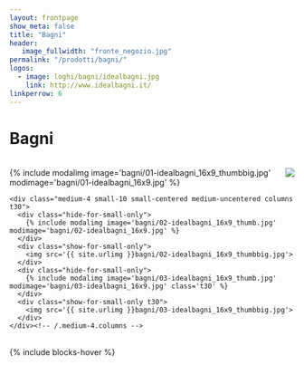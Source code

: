```yaml
---
layout: frontpage
show_meta: false
title: "Bagni"
header:
   image_fullwidth: "fronte_negozio.jpg"
permalink: "/prodotti/bagni/"
logos:
  - image: loghi/bagni/idealbagni.jpg
    link: http://www.idealbagni.it/
linkperrow: 6
---
```

# Bagni

<br>

<div class="row">
    <div class="medium-8 small-10 small-centered medium-uncentered columns t30">
      <div class="hide-for-small-only">
        {% include modalimg image='bagni/01-idealbagni_16x9_thumbbig.jpg' modimage='bagni/01-idealbagni_16x9.jpg' %}
      </div>
      <div class="show-for-small-only">
        <img src='{{ site.urlimg }}bagni/01-idealbagni_16x9_thumbbig.jpg'>
      </div>
    </div><!-- /.medium-8.columns -->

    <div class="medium-4 small-10 small-centered medium-uncentered columns t30">
      <div class="hide-for-small-only">
        {% include modalimg image='bagni/02-idealbagni_16x9_thumb.jpg' modimage='bagni/02-idealbagni_16x9.jpg' %}
      </div>
      <div class="show-for-small-only">
        <img src='{{ site.urlimg }}bagni/02-idealbagni_16x9_thumbbig.jpg'>
      </div>
      <div class="hide-for-small-only">
        {% include modalimg image='bagni/03-idealbagni_16x9_thumb.jpg' modimage='bagni/03-idealbagni_16x9.jpg' class='t30' %}
      </div>
      <div class="show-for-small-only t30">
        <img src='{{ site.urlimg }}bagni/03-idealbagni_16x9_thumbbig.jpg'>
      </div>
    </div><!-- /.medium-4.columns -->

</div><!-- /.row -->

<br>
{% include blocks-hover %}